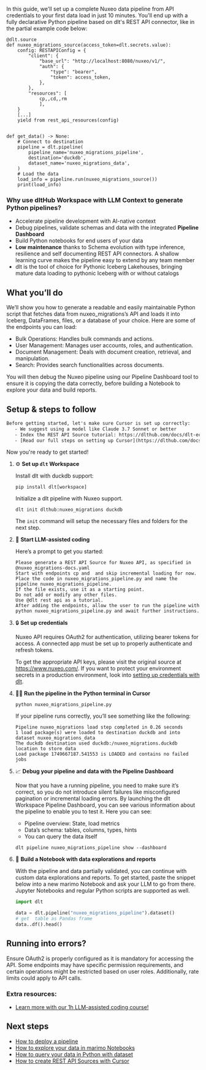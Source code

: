 In this guide, we'll set up a complete Nuxeo data pipeline from API credentials to your first data load in just 10 minutes. You'll end up with a fully declarative Python pipeline based on dlt's REST API connector, like in the partial example code below:

```python-outcome
@dlt.source
def nuxeo_migrations_source(access_token=dlt.secrets.value):
    config: RESTAPIConfig = {
        "client": {
            "base_url": "http://localhost:8080/nuxeo/v1/",
            "auth": {
                "type": "bearer",
                "token": access_token,
            },
        },
        "resources": [
            cp,,cd,,rm
            ],
    }
    [...]
    yield from rest_api_resources(config)


def get_data() -> None:
    # Connect to destination
    pipeline = dlt.pipeline(
        pipeline_name='nuxeo_migrations_pipeline',
        destination='duckdb',
        dataset_name='nuxeo_migrations_data', 
    )
    # Load the data
    load_info = pipeline.run(nuxeo_migrations_source())
    print(load_info) 
```

### Why use dltHub Workspace with LLM Context to generate Python pipelines?

- Accelerate pipeline development with AI-native context
- Debug pipelines, validate schemas and data with the integrated **Pipeline Dashboard**
- Build Python notebooks for end users of your data
- **Low maintenance** thanks to Schema evolution with type inference, resilience and self documenting REST API connectors. A shallow learning curve makes the pipeline easy to extend by any team member
- dlt is the tool of choice for Pythonic Iceberg Lakehouses, bringing mature data loading to pythonic Iceberg with or without catalogs

## What you’ll do

We’ll show you how to generate a readable and easily maintainable Python script that fetches data from nuxeo_migrations’s API and loads it into Iceberg, DataFrames, files, or a database of your choice. Here are some of the endpoints you can load:

- Bulk Operations: Handles bulk commands and actions.
- User Management: Manages user accounts, roles, and authentication.
- Document Management: Deals with document creation, retrieval, and manipulation.
- Search: Provides search functionalities across documents.

You will then debug the Nuxeo pipeline using our Pipeline Dashboard tool to ensure it is copying the data correctly, before building a Notebook to explore your data and build reports.

## Setup & steps to follow

```default
Before getting started, let's make sure Cursor is set up correctly:
   - We suggest using a model like Claude 3.7 Sonnet or better
   - Index the REST API Source tutorial: https://dlthub.com/docs/dlt-ecosystem/verified-sources/rest_api/ and add it to context as **@dlt rest api**
   - [Read our full steps on setting up Cursor](https://dlthub.com/docs/dlt-ecosystem/llm-tooling/cursor-restapi#23-configuring-cursor-with-documentation)
```

Now you're ready to get started!

1. ⚙️ **Set up `dlt` Workspace**
    
    Install dlt with duckdb support:
    ```shell
    pip install dlt[workspace]
    ```

    Initialize a dlt pipeline with Nuxeo support.
    ```shell
    dlt init dlthub:nuxeo_migrations duckdb
    ```

    The `init` command will setup the necessary files and folders for the next step.
    
2. 🤠 **Start LLM-assisted coding**
    
    Here’s a prompt to get you started:
    
    ```prompt
    Please generate a REST API Source for Nuxeo API, as specified in @nuxeo_migrations-docs.yaml 
    Start with endpoints cp and  and skip incremental loading for now. 
    Place the code in nuxeo_migrations_pipeline.py and name the pipeline nuxeo_migrations_pipeline. 
    If the file exists, use it as a starting point. 
    Do not add or modify any other files. 
    Use @dlt rest api as a tutorial. 
    After adding the endpoints, allow the user to run the pipeline with python nuxeo_migrations_pipeline.py and await further instructions.
    ```

    
3. 🔒 **Set up credentials** 
    
    Nuxeo API requires OAuth2 for authentication, utilizing bearer tokens for access. A connected app must be set up to properly authenticate and refresh tokens.
    
    To get the appropriate API keys, please visit the original source at https://www.nuxeo.com/.
    If you want to protect your environment secrets in a production environment, look into [setting up credentials with dlt](https://dlthub.com/docs/walkthroughs/add_credentials).
    
4. 🏃‍♀️ **Run the pipeline in the Python terminal in Cursor**
    
    ```shell
    python nuxeo_migrations_pipeline.py
    ```
    
    If your pipeline runs correctly, you’ll see something like the following:
    
    ```shell
    Pipeline nuxeo_migrations load step completed in 0.26 seconds
    1 load package(s) were loaded to destination duckdb and into dataset nuxeo_migrations_data
    The duckdb destination used duckdb:/nuxeo_migrations.duckdb location to store data
    Load package 1749667187.541553 is LOADED and contains no failed jobs
    ```
    
5. 📈 **Debug your pipeline and data with the Pipeline Dashboard**

    Now that you have a running pipeline, you need to make sure it’s correct, so you do not introduce silent failures like misconfigured pagination or incremental loading errors. By launching the dlt Workspace Pipeline Dashboard, you can see various information about the pipeline to enable you to test it. Here you can see:
    - Pipeline overview: State, load metrics
    - Data’s schema: tables, columns, types, hints
    - You can query the data itself
    
    ```shell
    dlt pipeline nuxeo_migrations_pipeline show --dashboard
    ```
    
6. 🐍 **Build a Notebook with data explorations and reports**

    With the pipeline and data partially validated, you can continue with custom data explorations and reports. To get started, paste the snippet below into a new marimo Notebook and ask your LLM to go from there. Jupyter Notebooks and regular Python scripts are supported as well.

    
    ```python
    import dlt

   data = dlt.pipeline("nuxeo_migrations_pipeline").dataset()
   # get  table as Pandas frame
   data..df().head()
    ```

## Running into errors?

Ensure OAuth2 is properly configured as it is mandatory for accessing the API. Some endpoints may have specific permission requirements, and certain operations might be restricted based on user roles. Additionally, rate limits could apply to API calls.

### Extra resources:

- [Learn more with our 1h LLM-assisted coding course!](https://www.youtube.com/watch?v=GGid70rnJuM)

## Next steps

- [How to deploy a pipeline](https://dlthub.com/docs/walkthroughs/deploy-a-pipeline)
- [How to explore your data in marimo Notebooks](https://dlthub.com/docs/general-usage/dataset-access/marimo)
- [How to query your data in Python with dataset](https://dlthub.com/docs/general-usage/dataset-access/dataset)
- [How to create REST API Sources with Cursor](https://dlthub.com/docs/dlt-ecosystem/llm-tooling/cursor-restapi)
